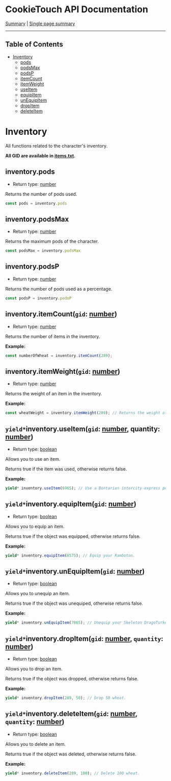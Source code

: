 # CookieTouch API Documentation
[Summary](SUMMARY.md) | [Single page summary](singlepage.md)

<hr>

## Table of Contents
- [Inventory](#inventory)
  - [pods](#inventorypods)
  - [podsMax](#inventorypodsmax)
  - [podsP](#inventorypodsp)
  - [itemCount](#inventoryitemcountgid-number)
  - [itemWeight](#inventoryitemweightgid-number)
  - [useItem](#inventoryuseitemgid-number-quantity-number)
  - [equipItem](#inventoryequipitemgid-number)
  - [unEquipItem](#inventoryunequipitemgid-number)
  - [dropItem](#inventorydropitemgid-number-quantity-number)
  - [deleteItem](#inventorydeleteitemgid-number-quantity-number)

# Inventory
All functions related to the character's inventory.

**All GID are available in [items.txt](https://github.com/yovanoc/cookietouch/blob/master/resources/identifiants/items.txt).**

## inventory.pods
- Return type: <a href="https://developer.mozilla.org/en-US/docs/Web/JavaScript/Data_structures#Number_type">number</a>

Returns the number of pods used.
```js
const pods = inventory.pods
```

## inventory.podsMax
- Return type: <a href="https://developer.mozilla.org/en-US/docs/Web/JavaScript/Data_structures#Number_type">number</a>

Returns the maximum pods of the character.
```js
const podsMax = inventory.podsMax
```

## inventory.podsP
- Return type: <a href="https://developer.mozilla.org/en-US/docs/Web/JavaScript/Data_structures#Number_type">number</a>

Returns the number of pods used as a percentage.
```js
const podsP = inventory.podsP
```

## inventory.itemCount(<code>gid</code>: <a href="https://developer.mozilla.org/en-US/docs/Web/JavaScript/Data_structures#Number_type">number</a>)
- Return type: <a href="https://developer.mozilla.org/en-US/docs/Web/JavaScript/Data_structures#Number_type">number</a>

Returns the number of items in the inventory.

**Example:**
```js
const numberOfWheat = inventory.itemCount(289);
```

## inventory.itemWeight(<code>gid</code>: <a href="https://developer.mozilla.org/en-US/docs/Web/JavaScript/Data_structures#Number_type">number</a>)
- Return type: <a href="https://developer.mozilla.org/en-US/docs/Web/JavaScript/Data_structures#Number_type">number</a>

Returns the weight of an item in the inventory.

**Example:**
```js
const wheatWeight = inventory.itemWeight(289); // Returns the weight of a wheat (2 pods).
```

## <code>yield*</code>inventory.useItem(<code>gid</code>: <a href="https://developer.mozilla.org/en-US/docs/Web/JavaScript/Data_structures#Number_type">number</a>, quantity: <a href="https://developer.mozilla.org/en-US/docs/Web/JavaScript/Data_structures#Number_type">number</a>)
- Return type: <a href="https://developer.mozilla.org/en-US/docs/Web/JavaScript/Data_structures#Boolean_type">boolean</a>

Allows you to use an item.

Returns true if the item was used, otherwise returns false.

**Example:**
```js
yield* inventory.useItem(6965); // Use a Bontarian intercity-express potion
```

## <code>yield*</code>inventory.equipItem(<code>gid</code>: <a href="https://developer.mozilla.org/en-US/docs/Web/JavaScript/Data_structures#Number_type">number</a>)
- Return type: <a href="https://developer.mozilla.org/en-US/docs/Web/JavaScript/Data_structures#Boolean_type">boolean</a>

Allows you to equip an item.

Returns true if the object was equipped, otherwise returns false.

**Example:**
```js
yield* inventory.equipItem(8575); // Equip your Ramboton.
```

## <code>yield*</code>inventory.unEquipItem(<code>gid</code>: <a href="https://developer.mozilla.org/en-US/docs/Web/JavaScript/Data_structures#Number_type">number</a>)
- Return type: <a href="https://developer.mozilla.org/en-US/docs/Web/JavaScript/Data_structures#Boolean_type">boolean</a>

Allows you to unequip an item.

Returns true if the object was unequiped, otherwise returns false.

**Example:**
```js
yield* inventory.unEquipItem(7865); // Unequip your Skeleton DragoTurkey
```

## <code>yield*</code>inventory.dropItem(<code>gid</code>: <a href="https://developer.mozilla.org/en-US/docs/Web/JavaScript/Data_structures#Number_type">number</a>, <code>quantity</code>: <a href="https://developer.mozilla.org/en-US/docs/Web/JavaScript/Data_structures#Number_type">number</a>)
- Return type: <a href="https://developer.mozilla.org/en-US/docs/Web/JavaScript/Data_structures#Boolean_type">boolean</a>

Allows you to drop an item.

Returns true if the object was dropped, otherwise returns false.

**Example:**
```js
yield* inventory.dropItem(289, 50); // Drop 50 wheat.
```

## <code>yield*</code>inventory.deleteItem(<code>gid</code>: <a href="https://developer.mozilla.org/en-US/docs/Web/JavaScript/Data_structures#Number_type">number</a>, <code>quantity</code>: <a href="https://developer.mozilla.org/en-US/docs/Web/JavaScript/Data_structures#Number_type">number</a>)
- Return type: <a href="https://developer.mozilla.org/en-US/docs/Web/JavaScript/Data_structures#Boolean_type">boolean</a>

Allows you to delete an item.

Returns true if the object was deleted, otherwise returns false.

**Example:**
```js
yield* inventory.deleteItem(289, 100); // Delete 100 wheat.
```
